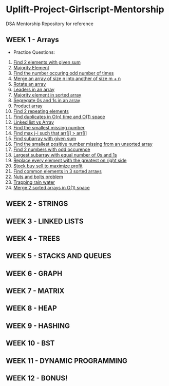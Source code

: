 # Uplift-Project-Girlscript-Mentorship
DSA Mentorship Repository for reference

## WEEK 1 - Arrays
- Practice Questions:
1.	[Find 2 elements with given sum](http://www.geeksforgeeks.org/write-a-c-program-that-given-a-set-a-of-n-numbers-and-another-number-x-determines-whether-or-not-there-exist-two-elements-in-s-whose-sum-is-exactly-x/)</br>
2.	[Majority Element](http://www.geeksforgeeks.org/majority-element/)</br>
3.	[Find the number occuring odd number of times](http://www.geeksforgeeks.org/find-the-number-occurring-odd-number-of-times/)</br>
4.	[Merge an array of size n into another of size m + n](http://www.geeksforgeeks.org/merge-one-array-of-size-n-into-another-one-of-size-mn/)</br>
5.	[Rotate an array](http://www.geeksforgeeks.org/program-for-array-rotation-continued-reversal-algorithm/)</br>
6.	[Leaders in an array](http://www.geeksforgeeks.org/leaders-in-an-array/)</br>
7.	[Majority element in sorted array](http://www.geeksforgeeks.org/check-for-majority-element-in-a-sorted-array/)</br>
8.	[Segregate 0s and 1s in an array](http://www.geeksforgeeks.org/segregate-0s-and-1s-in-an-array-by-traversing-array-once/)</br>
9.	[Product array](http://www.geeksforgeeks.org/a-product-array-puzzle/)</br>
10.	[Find 2 repeating elements](http://www.geeksforgeeks.org/find-the-two-repeating-elements-in-a-given-array/)</br>
11.	[Find duplicates in O(n) time and O(1) space](http://www.geeksforgeeks.org/find-duplicates-in-on-time-and-constant-extra-space/)</br>
12.	[Linked list vs Array]()</br>
13.	[Find the smallest missing number]()</br>
14.	[Find max j-i such that arr[j] > arr[i]]()</br>
15.	[Find subarray with given sum]()</br>
16.	[Find the smallest positive number missing from an unsorted array]()</br>
17.	[Find 2 numbers with odd occurence]()</br>
18.	[Largest subarray with equal number of 0s and 1s]()</br>
19.	[Replace every element with the greatest on right side]()</br>
20.	[Stock buy sell to maximize profit]()</br>
21.	[Find common elements in 3 sorted arrays]()</br>
22.	[Nuts and bolts problem]()</br>
23.	[Trapping rain water]()</br>
24.	[Merge 2 sorted arrays in O(1) space]()</br>

## WEEK 2 - STRINGS
## WEEK 3 - LINKED LISTS
## WEEK 4 - TREES
## WEEK 5 - STACKS AND QUEUES
## WEEK 6 - GRAPH
## WEEK 7 - MATRIX
## WEEK 8 - HEAP
## WEEK 9 - HASHING
## WEEK 10 - BST
## WEEK 11 - DYNAMIC PROGRAMMING
## WEEK 12 - BONUS!
